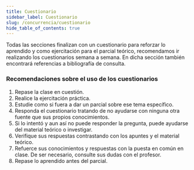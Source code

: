 ```yaml
---
title: Cuestionario
sidebar_label: Cuestionario
slug: /concurrencia/cuestionario
hide_table_of_contents: true
---
```

Todas las secciones finalizan con un cuestionario para reforzar lo aprendido y como ejercitación para el parcial teórico, recomendamos ir realizando los cuestionarios semana a semana. En dicha sección también encontrará referencias a bibliografía de consulta. 

### Recomendaciones sobre el uso de los cuestionarios
1. Repase la clase en cuestión.
2. Realice la ejercitación práctica.
3. Estudie como si fuera a dar un parcial sobre ese tema específico.
4. Responda el cuestionario tratando de no ayudarse con ninguna otra fuente que sus propios
conocimientos.
5. Si lo intentó y aun así no puede responder la pregunta, puede ayudarse del material teórico o
investigar.
6. Verifique sus respuestas contrastando con los apuntes y el material teórico.
7. Refuerce sus conocimientos y respuestas con la puesta en común en clase. De ser necesario, consulte
sus dudas con el profesor.
8. Repase lo aprendido antes del parcial.